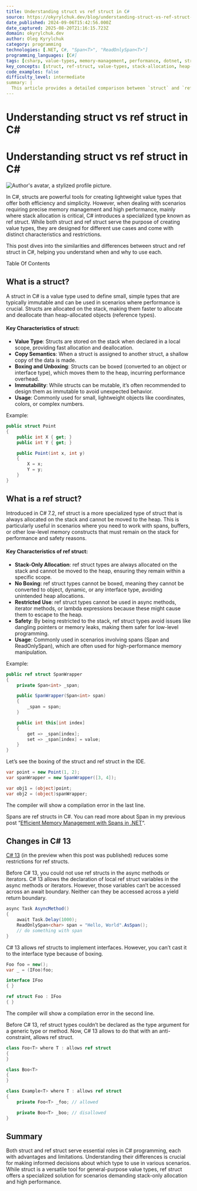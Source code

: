 ```yaml
---
title: Understanding struct vs ref struct in C#
source: https://okyrylchuk.dev/blog/understanding-struct-vs-ref-struct-in-csharp/
date_published: 2024-09-06T15:42:56.000Z
date_captured: 2025-08-20T21:16:15.723Z
domain: okyrylchuk.dev
author: Oleg Kyrylchuk
category: programming
technologies: [.NET, C#, "Span<T>", "ReadOnlySpan<T>"]
programming_languages: [C#]
tags: [csharp, value-types, memory-management, performance, dotnet, structs, ref-structs, csharp-13, low-level-programming, programming-concepts]
key_concepts: [struct, ref-struct, value-types, stack-allocation, heap-allocation, boxing, immutability, span-t]
code_examples: false
difficulty_level: intermediate
summary: |
  This article provides a detailed comparison between `struct` and `ref struct` in C#, highlighting their distinct characteristics and appropriate use cases. It explains that `struct` is a versatile value type primarily allocated on the stack, supporting copy semantics and boxing. In contrast, `ref struct`, introduced in C# 7.2, is a specialized stack-only value type designed for high-performance, low-level memory manipulation, explicitly preventing boxing and restricting usage in async or iterator methods. The post also covers recent relaxations in C# 13, which allow local `ref struct` variables in async/iterator methods and enable `ref struct` types to implement interfaces. Understanding these differences is crucial for optimizing memory management and performance in C# applications.
---
```

# Understanding struct vs ref struct in C#

# Understanding struct vs ref struct in C#

![Author's avatar, a stylized profile picture.](https://okyrylchuk.dev/wp-content/litespeed/avatar/a85a89199a7d4486a29f67dc2fc371d0.jpg?ver=1755571532)

In C#, structs are powerful tools for creating lightweight value types that offer both efficiency and simplicity. However, when dealing with scenarios requiring precise memory management and high performance, mainly where stack allocation is critical, C# introduces a specialized type known as ref struct. While both struct and ref struct serve the purpose of creating value types, they are designed for different use cases and come with distinct characteristics and restrictions.

This post dives into the similarities and differences between struct and ref struct in C#, helping you understand when and why to use each.

Table Of Contents

## **What is a struct?**

A struct in C# is a value type used to define small, simple types that are typically immutable and can be used in scenarios where performance is crucial. Structs are allocated on the stack, making them faster to allocate and deallocate than heap-allocated objects (reference types).

#### **Key Characteristics of struct:**

*   **Value Type**: Structs are stored on the stack when declared in a local scope, providing fast allocation and deallocation.
*   **Copy Semantics**: When a struct is assigned to another struct, a shallow copy of the data is made.
*   **Boxing and Unboxing**: Structs can be boxed (converted to an object or interface type), which moves them to the heap, incurring performance overhead.
*   **Immutability**: While structs can be mutable, it’s often recommended to design them as immutable to avoid unexpected behavior.
*   **Usage**: Commonly used for small, lightweight objects like coordinates, colors, or complex numbers.

Example:

```csharp
public struct Point
{
    public int X { get; }
    public int Y { get; }

    public Point(int x, int y)
    {
        X = x;
        Y = y;
    }
}
```

## **What is a ref struct?**

Introduced in C# 7.2, ref struct is a more specialized type of struct that is always allocated on the stack and cannot be moved to the heap. This is particularly useful in scenarios where you need to work with spans, buffers, or other low-level memory constructs that must remain on the stack for performance and safety reasons.

#### **Key Characteristics of ref struct:**

*   **Stack-Only Allocation**: ref struct types are always allocated on the stack and cannot be moved to the heap, ensuring they remain within a specific scope.
*   **No Boxing**: ref struct types cannot be boxed, meaning they cannot be converted to object, dynamic, or any interface type, avoiding unintended heap allocations.
*   **Restricted Use**: ref struct types cannot be used in async methods, iterator methods, or lambda expressions because these might cause them to escape to the heap.
*   **Safety**: By being restricted to the stack, ref struct types avoid issues like dangling pointers or memory leaks, making them safer for low-level programming.
*   **Usage**: Commonly used in scenarios involving spans (Span<T> and ReadOnlySpan<T>), which are often used for high-performance memory manipulation.

Example:

```csharp
public ref struct SpanWrapper
{
    private Span<int> _span;

    public SpanWrapper(Span<int> span)
    {
        _span = span;
    }

    public int this[int index]
    {
        get => _span[index];
        set => _span[index] = value;
    }
}
```

Let’s see the boxing of the struct and ref struct in the IDE.

```csharp
var point = new Point(1, 2);
var spanWrapper = new SpanWrapper([3, 4]);

var obj1 = (object)point;
var obj2 = (object)spanWrapper;
```

The compiler will show a compilation error in the last line.

Spans are ref structs in C#. You can read more about Span in my previous post “[Efficient Memory Management with Spans in .NET](/blog/efficient-memory-management-with-spans-in-dotnet/)“.

## **Changes in C# 13**

[C# 13](/blog/whats-new-in-charp13/ "C# 13") (in the preview when this post was published) reduces some restrictions for ref structs.

Before C# 13, you could not use ref structs in the async methods or iterators. C# 13 allows the declaration of local ref struct variables in the async methods or iterators. However, those variables can’t be accessed across an await boundary. Neither can they be accessed across a yield return boundary.

```csharp
async Task AsyncMethod()
{
    await Task.Delay(1000);
    ReadOnlySpan<char> span = "Hello, World".AsSpan();
    // do something with span
}
```

C# 13 allows ref structs to implement interfaces. However, you can’t cast it to the interface type because of boxing.

```csharp
Foo foo = new();
var _ = (IFoo)foo;

interface IFoo
{ }

ref struct Foo : IFoo
{ }
```

The compiler will show a compilation error in the second line.

Before C# 13, ref struct types couldn’t be declared as the type argument for a generic type or method. Now, C# 13 allows to do that with an anti-constraint, allows ref struct.

```csharp
class Foo<T> where T : allows ref struct
{
}

class Boo<T>
{
}

class Example<T> where T : allows ref struct
{
    private Foo<T> _foo; // allowed

    private Boo<T> _boo; // disallowed
}
```

## Summary

Both struct and ref struct serve essential roles in C# programming, each with advantages and limitations. Understanding their differences is crucial for making informed decisions about which type to use in various scenarios. While struct is a versatile tool for general-purpose value types, ref struct offers a specialized solution for scenarios demanding stack-only allocation and high performance.